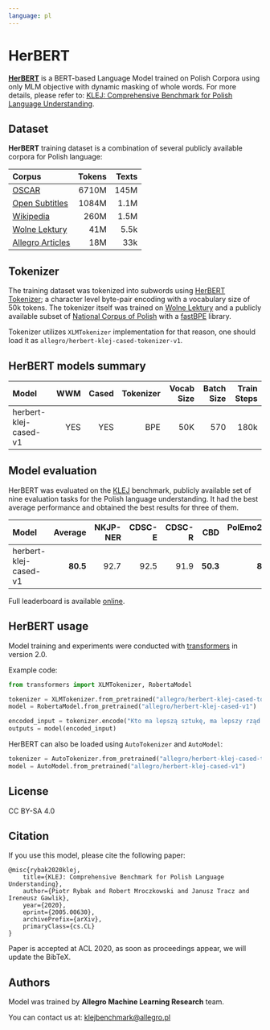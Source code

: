 ```yaml
---
language: pl
---
```


# HerBERT 
**[HerBERT](https://en.wikipedia.org/wiki/Zbigniew_Herbert)** is a BERT-based Language Model trained on Polish Corpora
using only MLM objective with dynamic masking of whole words. For more details, please refer to: 
[KLEJ: Comprehensive Benchmark for Polish Language Understanding](https://arxiv.org/abs/2005.00630).

## Dataset
**HerBERT** training dataset is a combination of several publicly available corpora for Polish language:

| Corpus | Tokens | Texts |
| :------ | ------: | ------: |
| [OSCAR](https://traces1.inria.fr/oscar/)| 6710M  | 145M |
| [Open Subtitles](http://opus.nlpl.eu/OpenSubtitles-v2018.php) | 1084M  | 1.1M |
| [Wikipedia](https://dumps.wikimedia.org/) | 260M  | 1.5M |
| [Wolne Lektury](https://wolnelektury.pl/) | 41M  | 5.5k |
| [Allegro Articles](https://allegro.pl/artykuly) | 18M  | 33k |

## Tokenizer
The training dataset was tokenized into subwords using [HerBERT Tokenizer](https://huggingface.co/allegro/herbert-klej-cased-tokenizer-v1); a character level byte-pair encoding with
a vocabulary size of 50k tokens. The tokenizer itself was trained on [Wolne Lektury](https://wolnelektury.pl/) and a publicly available subset of 
[National Corpus of Polish](http://nkjp.pl/index.php?page=14&lang=0) with a [fastBPE](https://github.com/glample/fastBPE) library.

Tokenizer utilizes `XLMTokenizer` implementation for that reason, one should load it as `allegro/herbert-klej-cased-tokenizer-v1`.

## HerBERT models summary
| Model | WWM | Cased | Tokenizer | Vocab Size  | Batch Size | Train Steps |
| :------ | ------: | ------: | ------: | ------: | ------: | ------: |
| herbert-klej-cased-v1 | YES | YES | BPE | 50K | 570 | 180k | 

## Model evaluation
HerBERT was evaluated on the [KLEJ](https://klejbenchmark.com/) benchmark, publicly available set of nine evaluation tasks for the Polish language understanding.
It had the best average performance and obtained the best results for three of them.

| Model | Average | NKJP-NER | CDSC-E | CDSC-R | CBD | PolEmo2.0-IN	|PolEmo2.0-OUT | DYK | PSC | AR	|
| :------ | ------: | ------: | ------: | ------: | ------: | ------: | ------: |  ------: | ------: | ------: |
| herbert-klej-cased-v1 | **80.5** | 92.7 | 92.5 | 91.9 | **50.3** | **89.2** |**76.3** |52.1 |95.3 | 84.5 |

Full leaderboard is available [online](https://klejbenchmark.com/leaderboard). 


## HerBERT usage
Model training and experiments were conducted with [transformers](https://github.com/huggingface/transformers) in version 2.0.

Example code:
```python
from transformers import XLMTokenizer, RobertaModel

tokenizer = XLMTokenizer.from_pretrained("allegro/herbert-klej-cased-tokenizer-v1")
model = RobertaModel.from_pretrained("allegro/herbert-klej-cased-v1")

encoded_input = tokenizer.encode("Kto ma lepszą sztukę, ma lepszy rząd – to jasne.", return_tensors='pt')
outputs = model(encoded_input)
```

HerBERT can also be loaded using `AutoTokenizer` and `AutoModel`:

```python
tokenizer = AutoTokenizer.from_pretrained("allegro/herbert-klej-cased-tokenizer-v1")
model = AutoModel.from_pretrained("allegro/herbert-klej-cased-v1")
```

## License
CC BY-SA 4.0

## Citation
If you use this model, please cite the following paper:
```
@misc{rybak2020klej,
    title={KLEJ: Comprehensive Benchmark for Polish Language Understanding},
    author={Piotr Rybak and Robert Mroczkowski and Janusz Tracz and Ireneusz Gawlik},
    year={2020},
    eprint={2005.00630},
    archivePrefix={arXiv},
    primaryClass={cs.CL}
}
```
Paper is accepted at ACL 2020, as soon as proceedings appear, we will update the BibTeX.

## Authors
Model was trained by **Allegro Machine Learning Research** team.

You can contact us at: <a href="mailto:klejbenchmark@allegro.pl">klejbenchmark@allegro.pl</a>
